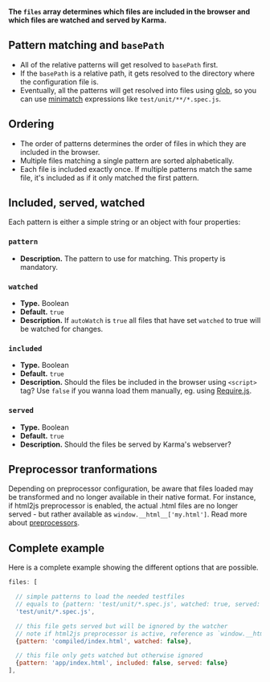 **The `files` array determines which files are included in the browser and which files are watched and served by Karma.**


## Pattern matching and `basePath`
- All of the relative patterns will get resolved to `basePath` first.
- If the `basePath` is a relative path, it gets resolved to the
  directory where the configuration file is.
- Eventually, all the patterns will get resolved into files using
  [glob], so you can use [minimatch] expressions like `test/unit/**/*.spec.js`.

## Ordering
- The order of patterns determines the order of files in which they
  are included in the browser.
- Multiple files matching a single pattern are sorted alphabetically.
- Each file is included exactly once. If multiple patterns match the
  same file, it's included as if it only matched the first pattern.

## Included, served, watched
Each pattern is either a simple string or an object with four properties:

### `pattern`
* **Description.** The pattern to use for matching. This property is mandatory.

### `watched`
* **Type.** Boolean
* **Default.** `true`
* **Description.**  If `autoWatch` is `true` all files that have set `watched` to true will be
  watched for changes.

### `included`
* **Type.** Boolean
* **Default.** `true`
* **Description.** Should the files be included in the browser using
    `<script>` tag? Use `false` if you wanna load them manually, eg.
    using [Require.js](../plus/requirejs.html).

### `served`
* **Type.** Boolean
* **Default.** `true`
* **Description.** Should the files be served by Karma's webserver?

## Preprocessor tranformations
Depending on preprocessor configuration, be aware that files loaded may be transformed and no longer available in
their native format. For instance, if html2js preprocessor is enabled, the actual .html files are no longer
served - but rather available as `window.__html__['my.html']`. Read more about [preprocessors].

## Complete example
Here is a complete example showing the different options that are possible.
```javascript
files: [

  // simple patterns to load the needed testfiles
  // equals to {pattern: 'test/unit/*.spec.js', watched: true, served: true, included: true}
  'test/unit/*.spec.js',

  // this file gets served but will be ignored by the watcher
  // note if html2js preprocessor is active, reference as `window.__html__['compiled/index.html']`
  {pattern: 'compiled/index.html', watched: false},

  // this file only gets watched but otherwise ignored
  {pattern: 'app/index.html', included: false, served: false}
],
```

[glob]: https://github.com/isaacs/node-glob
[preprocessors]: preprocessors.html
[minimatch]: https://github.com/isaacs/minimatch
